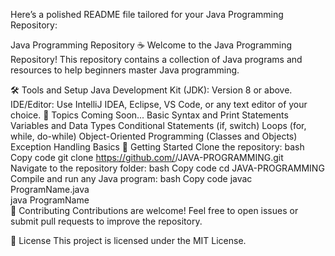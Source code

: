 
Here’s a polished README file tailored for your Java Programming Repository:

Java Programming Repository ☕️
Welcome to the Java Programming Repository!
This repository contains a collection of Java programs and resources to help beginners master Java programming.

🛠️ Tools and Setup
Java Development Kit (JDK): Version 8 or above.
IDE/Editor: Use IntelliJ IDEA, Eclipse, VS Code, or any text editor of your choice.
📖 Topics Coming Soon...
Basic Syntax and Print Statements
Variables and Data Types
Conditional Statements (if, switch)
Loops (for, while, do-while)
Object-Oriented Programming (Classes and Objects)
Exception Handling Basics
🚀 Getting Started
Clone the repository:
bash
Copy code
git clone https://github.com/<your-username>/JAVA-PROGRAMMING.git  
Navigate to the repository folder:
bash
Copy code
cd JAVA-PROGRAMMING  
Compile and run any Java program:
bash
Copy code
javac ProgramName.java  
java ProgramName  
🌟 Contributing
Contributions are welcome! Feel free to open issues or submit pull requests to improve the repository.

📄 License
This project is licensed under the MIT License.

